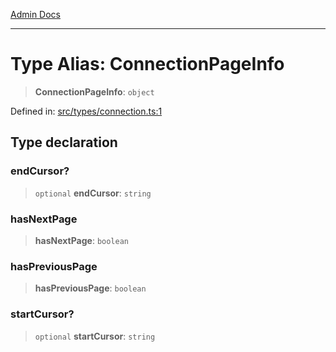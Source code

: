 [Admin Docs](/)

***

# Type Alias: ConnectionPageInfo

> **ConnectionPageInfo**: `object`

Defined in: [src/types/connection.ts:1](https://github.com/PalisadoesFoundation/talawa-admin/blob/main/src/types/connection.ts#L1)

## Type declaration

### endCursor?

> `optional` **endCursor**: `string`

### hasNextPage

> **hasNextPage**: `boolean`

### hasPreviousPage

> **hasPreviousPage**: `boolean`

### startCursor?

> `optional` **startCursor**: `string`

